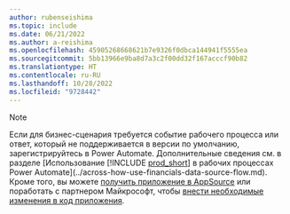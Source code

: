 ```yaml
---
author: rubenseishima
ms.topic: include
ms.date: 06/21/2022
ms.author: a-reishima
ms.openlocfilehash: 45905268668621b7e9326f0dbca144941f5555ea
ms.sourcegitcommit: 5bb13966e9ba8d7a3c2f00dd32f167acccf90b82
ms.translationtype: HT
ms.contentlocale: ru-RU
ms.lasthandoff: 10/28/2022
ms.locfileid: "9728442"
---
```

> [!NOTE]
> Если для бизнес-сценария требуется событие рабочего процесса или ответ, который не поддерживается в версии по умолчанию, зарегистрируйтесь в Power Automate. Дополнительные сведения см. в разделе [Использование [!INCLUDE [prod_short](prod_short.md)] в рабочих процессах Power Automate](../across-how-use-financials-data-source-flow.md). Кроме того, вы можете [получить приложение в AppSource](https://go.microsoft.com/fwlink/?linkid=2081646) или поработать с партнером Майкрософт, чтобы [внести необходимые изменения в код приложения](/dynamics365/business-central/dev-itpro/developer/devenv-walkthrough-workflow-events-responses).
